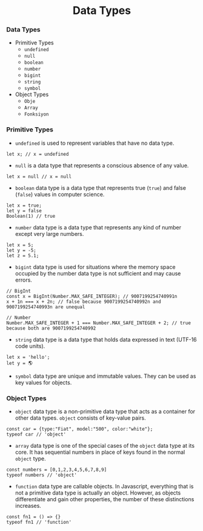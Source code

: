  <h1 align="center">Data Types</h1>

<h3>Data Types</h3>

- Primitive Types
  - `undefined`
  - `null`
  - `boolean`
  - `number`
  - `bigint`
  - `string`
  - `symbol`
- Object Types
  - `Obje`
  - `Array`
  - `Fonksiyon`

<h3>Primitive Types</h3>

- `undefined` is used to represent variables that have no data type.
```
let x; // x = undefined
```

- `null` is a data type that represents a conscious absence of any value.

```
let x = null // x = null
```

- `boolean` data type is a data type that represents true (`true`) and false (`false`) values in computer science.

```
let x = true;
let y = false
Boolean(1) // true
```

- `number` data type is a data type that represents any kind of number except very large numbers.

```
let x = 5;
let y = -5;
let z = 5.1;
```

- `bigint` data type is used for situations where the memory space occupied by the number data type is not sufficient and may cause errors.

```
// BigInt
const x = BigInt(Number.MAX_SAFE_INTEGER); // 9007199254740991n
x + 1n === x + 2n; // false because 9007199254740992n and 9007199254740993n are unequal

// Number
Number.MAX_SAFE_INTEGER + 1 === Number.MAX_SAFE_INTEGER + 2; // true because both are 9007199254740992
```

- `string` data type is a data type that holds data expressed in text (UTF-16 code units).

```
let x = 'hello';
let y = 🌎
```

- `symbol` data type are unique and immutable values. They can be used as key values for objects.
<h3>Object Types</h3>

- `object` data type is a non-primitive data type that acts as a container for other data types. `object` consists of key-value pairs.

```
const car = {type:"Fiat", model:"500", color:"white"};
typeof car // 'object'
```

- `array` data type is one of the special cases of the `object` data type at its core. It has sequential numbers in place of keys found in the normal `object` type.

```
const numbers = [0,1,2,3,4,5,6,7,8,9]
typeof numbers // 'object'
```

- `function` data type are callable objects. In Javascript, everything that is not a primitive data type is actually an object. However, as objects differentiate and gain other properties, the number of these distinctions increases.

```
const fn1 = () => {}
typeof fn1 // 'function'
```